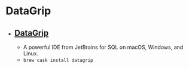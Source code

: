 # DataGrip
- [DataGrip](https://www.jetbrains.com/datagrip/)
  -  
  - A powerful IDE from JetBrains for SQL on macOS, Windows, and Linux.
  - `brew cask install datagrip`
